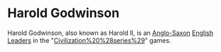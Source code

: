 # Harold Godwinson

Harold Godwinson, also known as Harold II, is an [Anglo-Saxon](Anglo-Saxon) [English](English) [Leaders](leader) in the "[Civilization%20%28series%29](Civilization)" games.